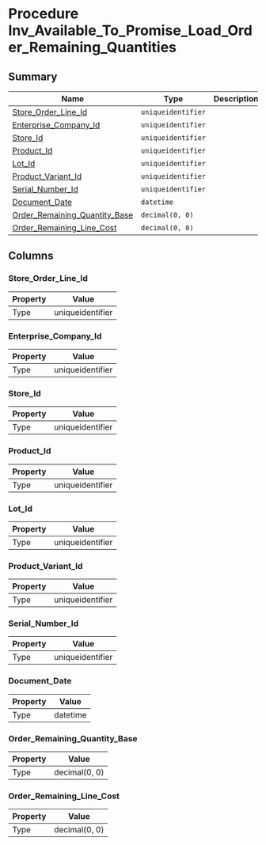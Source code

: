 # Procedure Inv_Available_To_Promise_Load_Order_Remaining_Quantities


## Summary

| Name | Type | Description |
| - | - | --- |
|[Store_Order_Line_Id](#store_order_line_id)|`uniqueidentifier` ||
|[Enterprise_Company_Id](#enterprise_company_id)|`uniqueidentifier` ||
|[Store_Id](#store_id)|`uniqueidentifier` ||
|[Product_Id](#product_id)|`uniqueidentifier` ||
|[Lot_Id](#lot_id)|`uniqueidentifier` ||
|[Product_Variant_Id](#product_variant_id)|`uniqueidentifier` ||
|[Serial_Number_Id](#serial_number_id)|`uniqueidentifier` ||
|[Document_Date](#document_date)|`datetime` ||
|[Order_Remaining_Quantity_Base](#order_remaining_quantity_base)|`decimal(0, 0)` ||
|[Order_Remaining_Line_Cost](#order_remaining_line_cost)|`decimal(0, 0)` ||

## Columns

### Store_Order_Line_Id

| Property | Value |
| - | - |
|Type|uniqueidentifier|

### Enterprise_Company_Id

| Property | Value |
| - | - |
|Type|uniqueidentifier|

### Store_Id

| Property | Value |
| - | - |
|Type|uniqueidentifier|

### Product_Id

| Property | Value |
| - | - |
|Type|uniqueidentifier|

### Lot_Id

| Property | Value |
| - | - |
|Type|uniqueidentifier|

### Product_Variant_Id

| Property | Value |
| - | - |
|Type|uniqueidentifier|

### Serial_Number_Id

| Property | Value |
| - | - |
|Type|uniqueidentifier|

### Document_Date

| Property | Value |
| - | - |
|Type|datetime|

### Order_Remaining_Quantity_Base

| Property | Value |
| - | - |
|Type|decimal(0, 0)|

### Order_Remaining_Line_Cost

| Property | Value |
| - | - |
|Type|decimal(0, 0)|



